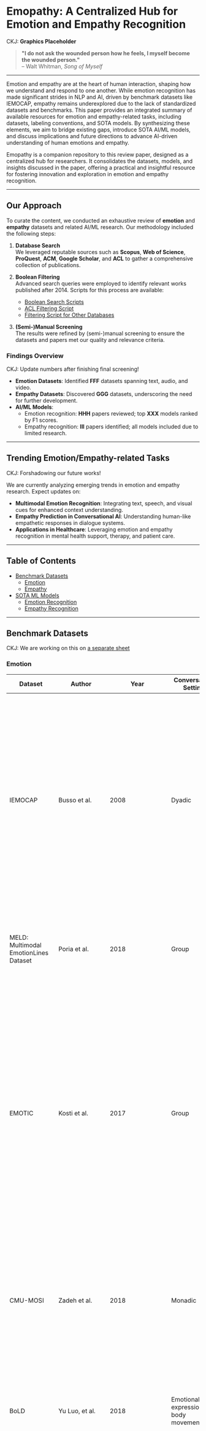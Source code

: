 # Emopathy: A Centralized Hub for Emotion and Empathy Recognition

CKJ: **Graphics Placeholder**

> **"I do not ask the wounded person how he feels, I myself become the wounded person."**  
> – Walt Whitman, *Song of Myself*

---

Emotion and empathy are at the heart of human interaction, shaping how we understand and respond to one another. While emotion recognition has made significant strides in NLP and AI, driven by benchmark datasets like IEMOCAP, empathy remains underexplored due to the lack of standardized datasets and benchmarks. This paper provides an integrated summary of available resources for emotion and empathy-related tasks, including datasets, labeling conventions, and SOTA models. By synthesizing these elements, we aim to bridge existing gaps, introduce SOTA AI/ML models, and discuss implications and future directions to advance AI-driven understanding of human emotions and empathy.

Emopathy is a companion repository to this review paper, designed as a centralized hub for researchers. It consolidates the datasets, models, and insights discussed in the paper, offering a practical and insightful resource for fostering innovation and exploration in emotion and empathy recognition.

---

## Our Approach

To curate the content, we conducted an exhaustive review of **emotion** and **empathy** datasets and related AI/ML research. Our methodology included the following steps:

1. **Database Search**  
   We leveraged reputable sources such as **Scopus**, **Web of Science**, **ProQuest**, **ACM**, **Google Scholar**, and **ACL** to gather a comprehensive collection of publications.  

2. **Boolean Filtering**  
   Advanced search queries were employed to identify relevant works published after 2014. Scripts for this process are available:  
   - [Boolean Search Scripts](https://github.com/ninackjeong/emopathy-dataset-review/tree/main/boolean-search)  
   - [ACL Filtering Script](https://github.com/ninackjeong/emopathy-dataset-review/blob/main/filtering.py)  
   - [Filtering Script for Other Databases](https://github.com/ninackjeong/emopathy-dataset-review/blob/main/filtering.py)  

3. **(Semi-)Manual Screening**  
   The results were refined by (semi-)manual screening to ensure the datasets and papers met our quality and relevance criteria.


### Findings Overview
CKJ: Update numbers after finishing final screening!

- **Emotion Datasets**: Identified **FFF** datasets spanning text, audio, and video.  
- **Empathy Datasets**: Discovered **GGG** datasets, underscoring the need for further development.  
- **AI/ML Models**:  
  - Emotion recognition: **HHH** papers reviewed; top **XXX** models ranked by F1 scores.  
  - Empathy recognition: **III** papers identified; all models included due to limited research.  

---

## Trending Emotion/Empathy-related Tasks
CKJ: Forshadowing our future works!

We are currently analyzing emerging trends in emotion and empathy research. Expect updates on:  
- **Multimodal Emotion Recognition**: Integrating text, speech, and visual cues for enhanced context understanding.  
- **Empathy Prediction in Conversational AI**: Understanding human-like empathetic responses in dialogue systems.  
- **Applications in Healthcare**: Leveraging emotion and empathy recognition in mental health support, therapy, and patient care.  

---

## Table of Contents
- [Benchmark Datasets](#benchmark-datasets)  
  - [Emotion](#emotion)  
  - [Empathy](#empathy)  
- [SOTA ML Models](#sota-ml-models)  
  - [Emotion Recognition](#emotion-recognition)  
  - [Empathy Recognition](#empathy-recognition)  

---

## Benchmark Datasets
CKJ: We are working on this on [a separate sheet](https://docs.google.com/spreadsheets/d/1704Q1WFzSVgyDUeczfqA7h7QPOQgYPyXtyOO2MJmFHk/edit?gid=1071129490#gid=1071129490)

### Emotion
| Dataset | Author | Year	| Conversation Setting | Corpus Setting	| Modality | Source	| Labels | Annotation	| Statistics | Dataset Link | Paper Link |
| ------- | ------ | ---- | -------------------- | -------------- | -------- | ------ | ------ | ---------- | ---------- | ------------ | ---------- |
| IEMOCAP | Busso et al. | 2008 | Dyadic | Laboratory | Text/audio/video (facial/hand movements) | The use of plays (scripted sessions), and improvisation based hypothetical scenarios (spontaneous sessions) | <ul><li>Categorical: 8 emotions (Ekman's 7 emotions + neutral)</li><li>Continuous: activation, valency, etc.</li></ul> | Subjects after recording (self-assessment) & 6 human evaluators | <ul><li>ten actors (female 5, male 5) were recorded in dyadic sessions (5 sessions with 2 subjects each)</li><li>12 hours</li><li>10039 (scripted session: 5255 turns; spontaneous sessions: 4784 turns) with an average duration of 4.5 seconds. The average value of words per turn was 11.4.</li></ul> | [By request](https://sail.usc.edu/iemocap/index.html) | [IEMOCAP: Interactive emotion dyadic motion capture database](https://sail.usc.edu/iemocap/Busso_2008_iemocap.pdf) | <!-- rows 2- 33 go here> 
| MELD: Multimodal EmotionLines Dataset	| Poria et al. | 2018	| Group	| TV show | audio, visual, and textual (videos) <li>intonation, facial expression</li> | *Friends* (TV show) | categorical: 8 emotions (Ekman's 6 emotions, neutral, non-neutral) | <ul><li>3 annotators (graduate students) for each utterance</li><li>selected a final label for each utterance through majority voting</li></ul> | 13,000+ utterances from 1,433 dialogues from *Friends* | [MELD](https://affective-meld.github.io/) | [MELD: A Multimodal Multi-Party Dataset for Emotion Recognition in Conversations](https://arxiv.org/pdf/1810.02508) |
| EMOTIC | Kosti et al.	| 2017 | Group | Real environments | visual (images) |images from MSCOCO, Ade20k, and images that were manually downloaded from Google search engine | <ul><li>categorical: 26 emotions (peace, affection, esteem, anticipation, engagement, confidence, happiness, pleasure, excitement, surprise, sympathy, doubt/confusion, disconnection, fatigue, embarrassment, yearning, disapproval, aversion, annoyance, anger, sensitivity, sadness, disquietment, fear, pain, suffering)</li><li>continuous: valence, arousal, and dominance</li></ul> | annotated using the Amazon Mechanical Turk (AMT) platform | <ul> <li>18,313 images with 23,788 annotated people</li> <li>66% male, 34% female</li> <li>11% children, 11% teenagers, and 78% adults</li> </ul> | [By request](https://github.com/rkosti/emotic?tab=readme-ov-file) | [Emotion Recognition in Context](https://openaccess.thecvf.com/content_cvpr_2017/papers/Kosti_Emotion_Recognition_in_CVPR_2017_paper.pdf) |
| CMU-MOSI | Zadeh et al.	| 2018 | Monadic | YouTube video blogs (vlogs) <li>settings vary, some are in professional setups</li> | audio, visual, and textual (videos) | YouTube video blogs (vlogs) | <ul> <li>subjectivity: subjective or objective</li> <li>sentiment: spectrum between highly negative and highly positive [-3, 3]</li> <li>visual gesture: 4 gestures and expressions (smile, frown, headnod and headshake)</li> </ul> | <ul> <li>subjectivity: annotated by 2 trained annotators</li> <li>sentiment: annotated by online workers from Amazon Mechanical Turk</li> <li>visual gesture: annotated by expert coder</li> </ul> | <ul> <li>3,702 video clips identified, 2-5 minutes</li> <li>93 videos randomly selected, 41 female speakers, 48 male</li> <li>most of the speakers between 20-30 years old</li> </ul> | [GitHub](https://github.com/CMU-MultiComp-Lab/CMU-MultimodalSDK) | [MOSI: Multimodal Corpus of Sentiment Intensity and Subjectivity Analysis in Online Opinion Videos](https://arxiv.org/pdf/1606.06259) |
| BoLD | Yu Luo, et al. | 2018 | Emotional expression and body movement | Capture spontaneous bodily expressions in naturalistic settings | Visual (videos) | Diverse video sources to ensure a wide range of spontaneous bodily expressions | <ul><li>categorical</li><li>emotion categories</li></ul> | <ul><li>Annotations include emotional labels assigned to each video clip, focusing on perceived emotions based on body movements</li></ul> | <ul><li>Contains 9,876 video clips featuring 13,239 human characters</li></ul> | [Body Language Dataset](https://paperswithcode.com/dataset/bold) | [ARBEE: Towards Automated Recognition of Bodily Expression of Emotion In the Wild](https://arxiv.org/abs/1808.09568)|
| CMU-MultiPIE | Ralph Gross, et al. | 2008 | Facial images | Controlled lab environment, subjects were imaged under various conditions including different poses, illuminations and expressions | Visual (image data) | Collected at Carnegie Mellon University | <ul><li>Categorical</li><li>images were labeled based on subject idenitty, pose, illumination condition, and facial expression</li></ul> | <ul><li>Each image is annotated with metadata specifying the subject ID, camera viewpoint, illumination condition, and the type of facial expression displayed</li></ul> | <ul><li>Comprises over 750,000 images of 337 subjects, captured across up to 4 sessions over 5 months</li><li>337 subjects were captured under 15 viewpoints and 19 illumination conditions</li></ul> | [Database](https://www.cs.cmu.edu/afs/cs/project/PIE/MultiPie/Multi-Pie/Home.html) | [Multi-PIE](https://ieeexplore.ieee.org/document/4813399) |
| RAF-DB | Shan Li, Weihong Deng, and Jun Ping Du | 2017 | Static facial images | Real-world, unconstrained environments, images were collected from internet | Visual (static facial images) | Internet, encompassing diverse subjects in terms of age, gender, ethnicity, head poses, lighting conditions, and occlusions | <ul><li>categorical</li><li>based expressions or compound expression</li></ul> | <ul><li>Anger, disgust, fear, happiness, sadness, surprise, neutral</li><li>Each image was annotated by 40 independent taggers to ensure reliability</li></ul> | <ul><li>Contains 29,672 facial images with 15,339 images labeled with basic expressions and 14,33 images labeled with compound</li></ul> | [dataset](https://www.whdeng.cn/RAF/model1.html) | [Reliable Crowdsourcing and Deep Locality-Preserving Learning for Expression Recognition in the Wild](https://openaccess.thecvf.com/content_cvpr_2017/papers/Li_Reliable_Crowdsourcing_and_CVPR_2017_paper.pdf) |
 | iCV-MEFED | Jianfeg Guo, et al. | 2018 | Static facial images | Controlled lab environment, images captured under uniform lighting conditions with consistent background  | Visual (static facial images) | 125 subjects that are a balanced representation of genders and diverse ethnic backgrounds, aged between 18 and 37 years | <ul><li>categorical</li><li>each image is labeled with one of 50 compound emotion categories</li></ul> | <ul><li>Each image is annotated with a specific compound emotion label, combining a dominant and a complementary emotion</li><li>Labels were assessed and validated by psychologists to ensure accuracy</li></ul> | <ul><li>Contains 31,250 images with each of the 125 subjects contributing 250 images</li><li>5 samples for each of the 50 emotion categories</li></ul> |[dataset](https://www.researchgate.net/figure/Sample-of-different-emotion-categories-in-the-iCV-MEFED-dataset_fig2_370605669)|[Emotion Recognition Based on Facial Expressions Using Convolutional Neural Network (CNN)](https://ieeexplore.ieee.org/document/9302866)|
| AFEW | Abhinav Dhall, et al. | 2012 | Group (Acted facial expressions) | Movies | Audio-visual | 54 movies, encompassing a wide range of genres and scenarios to ensure diversity in expressions and contexts | <ul><li>categorical</li><li>one of 7 emotions (anger, disgust, fear, happiness, netural, sadness, and surprise)</li></ul> | <ul><li>Each clip is annotated with emotion lable corresponding to predominant facial expression</li><li>Each clip annotated with metadata including in the movie source, scene details, and temporal information</li></ul> | <ul><li>1,809 video clips</li><li>54 movies with each clip lasting between 0.5 to 4 seconds</li></ul> |[Acted Facial Expressions in the Wild](https://paperswithcode.com/dataset/acted-facial-expressions-in-the-wild-afew)|[AFEW-VA Database for Valence and Arousal estimation In-The-Wild](https://www.researchgate.net/publication/313685463_AFEW-VA_Database_for_Valence_and_Arousal_estimation_In-The-Wild)|
| KDEF | Daniel Lundqvist and Manuel Calvo |  1998 | Static facial images | Controlled lab environment | Visual (static facial images) | Images of 7- individuals (Half female and half male) | <ul><li>categorical</li><li>each image is labeled with one of the seven basic emotion categories</li></ul> | <ul><li>Emotion lable corresponding to the displayed facial expression</li><li>Metadata including the model's ID, gender, and the angle of the photograph</li></ul> | <ul><li>4900 images</li><li>70 models</li></ul> |[KDEF](https://www.kdef.se/)|[Facial expressions of emotion (KDEF): Identification under different display-duration conditions](https://link.springer.com/article/10.3758/BRM.40.1.109)|
| JAFFE | Lyons et al. | 1998 | Monadic | Controlled. Each expresser took pictures of herself while looking through a semi-reflective plastic sheet towards the camera. Tungsten lights were positioned to illuminate the face evenly. A box enclosed the region between the camera and plastic sheet to reduce back-reflection | Visual (images) | Images of female participants
8-bit grayscale, .tiff format, no compression | categorical: Ekman's six (Anger, Disgust, Fear, Happiness, Sadness, Surprise) and neutral | <ul><li>Models code facial expression images using a multi-orientation, multiresolution set of Gabor filters that are topographically ordered and approximately aligned with the face</li><li>60 Japanese participants also label the facial expressions </li></ul> | <ul><li> 219 images </li><li> 10 female participants posed 3 or 4 examples of each of the six basic facial expressions (happiness, sadness, surprise, anger, disgust, fear) and a neutral face </li></ul> | [JAFFE](https://zenodo.org/records/14974867)| [Coding Facial Expressions with Gabor Wavelets (IVC Special Issue)](https://arxiv.org/pdf/2009.05938) |
| MMI | Pantic et al. | 2005 | Monadic |Controlled ~1/4 of samples had natural lighting and variable backgrounds were used. ~ 3/4 of samples used a blue screen background and two high-intensity lamps with reflective umbrellas | visual (image and videos) | Recordings of the full temporal pattern of a facial expressions, from Neutral, through a series of onset, apex, and offset phases and back again to a neutral face. Recordings of naturalistic expressions were later added. Each session is a recording of induced laughter (subject watched comedy clips), and lasts about 20 minutes | <ul><li>categorical: Ekman's six (Anger, Disgust, Fear, Happiness, Sadness, Surprise)</li><li>FACS Action Unit (AU) activated indicating for each frame whether an AU is in the neutral, onset, apex or offset phase</li></ul> | Participants were instructed by an expert (a FACS coder) on how to display the required facial expressions, and they were asked to include a short neutral state at the beginning and at the end of each expression | <ul><li>Over 2900 images and videos of 75 subjects</li><li>Session 2401-2894 contain images</li><li>1395 were AU coded, 197 were categorized with Ekman's six emotions</li><li>Session 2895-2903 contain videos</li></ul> |[check link](https://service.tib.eu/ldmservice/dataset/mmi-database)|[Web-based Database for Facial Expression Analysis](https://ieeexplore.ieee.org/stamp/stamp.jsp?tp=&arnumber=1521424)|
| BU-4DFE | Yin et al. | 2008 | Monadic | Controlled. Recording setup using a dynamic face capturing system | Dynamic 3D models created from a 3D video sequences. Resolution of approx. 35,000 vertices | 3D recordings of participants who acted out the emotions | categorical: Ekman's six (Anger, Disgust, Fear, Happiness, Sadness, Surprise)	With the guidance of a psychologist, each subject was requested to perform the 6 emotions | With the guidance of a psychologist, each subject was requested to perform the 6 emotions| <ul><li>606 3D facial expression sequences from each of the 101 subjects</li><li>61,206 total sequences</li><li>58 female and 43 male subjects, with a variety of ethnic/racial ancestries, including Asian, Black, Latino, and White</li></ul> |[Analyzing Facial Expressions and Emotions in Three Dimensional Space with Multimodal Sensing](https://www.cs.binghamton.edu/~lijun/Research/3DFE/3DFE_Analysis.html)|[A High-Resolution 3D Dynamic Facial Expression Database](https://www.researchgate.net/publication/224401018_A_high-resolution_3D_dynamic_facial_expression_database)|
| BU-EEG | Li et al. | 2020 | Monadic | Controlled
Recording setup with 128 sensors around the participant's head to record EEG signals | EEG signals and videos | EEG signals and face videos of both posed facial actions and spontaneous expressions recorded for this database | <ul><li>Ekman's six emotions (Anger, Disgust, Fear, Happiness, Sadness, Surprise)</li><li>10 facial action units</li></ul> | Each subject was requested to perform the specific emotion/facial action unit | <ul><li>29 participants with different ages, genders, ethnic backgrounds</li><li>2,320 recorded experiment trials</li></ul> |[Analyzing Facial Expressions and Emotions in Three Dimensional Space with Multimodal Sensing](https://www.cs.binghamton.edu/~lijun/Research/3DFE/3DFE_Analysis.html)|[	An EEG-Based Multi-Modal Emotion Database with Both Posed and Authentic Facial Actions for Emotion Analysis](https://ieeexplore.ieee.org/document/9320173)|
| BP4D++ | Li et al. | 2023 | Monadic | Controlled recording setup | video and physiological measurements. 3D sequence, 2D RGB sequence, thermal sequence, and the sequences of physiological data (e.g., heart rate, blood pressure, skin conductance (EDA), and respiration rate), and meta-data (facial features and partially coded FACS) | Recordings of participants who acted out the emotions | 10 emotions	| Annotated by three expert Facial Action Coding System (FACS) coders for Action Unit (AU) coding | <ul><li> 233 participants (132 females and 101 males ages 18 to 70 years old)</li><li>Each participant acted out 10 emotions</li><li>94,000 frames</li></ul> |[Analyzing Facial Expressions and Emotions in Three Dimensional Space with Multimodal Sensing](https://www.cs.binghamton.edu/~lijun/Research/3DFE/3DFE_Analysis.html)|[Disagreement Matters: Exploring Internal Diversification for Redundant Attention in Generic Facial Action Analysis](https://ieeexplore.ieee.org/document/10154146)|
| CASME II | Yan et al. | 2014 | Monadic | Controlled laboratory environment | Visual (videos) | Recordings of spontaneous and dynamic micro-expressions | categorical: 5 micro-expressions - happiness, disgust, surprise, repression, other | Two coders annotated the micro-expressions
Aftewards, the coders discussed and arbitrated the disagreements | <ul><li>247 micro-expressions</li><li>The recordings have high temporal resolution (200 fps) and relatively higher face resolution at 280×340 pixels</li><li>35 participants (mean age 22.03 years old)</li></ul> |[CASME](http://casme.psych.ac.cn/casme/e2)|[CASME II: An Improved Spontaneous Micro-Expression Database and the Baseline Evaluation](https://pmc.ncbi.nlm.nih.gov/articles/PMC3903513/pdf/pone.0086041.pdf)|
| SFEW | Dhall et al. | 2011 | Monadic, dyadic, and group | Movie set | Visual and audio (videos) | Selected frames from the movie clips used in the AFEW database | categorical: Ekman's six (Angry, Disgust, Fear, Happy, Sad, Surprise) and neutral | Two independent annotators | <ul><li>700 images from 37 movies</li><li>95 subjects</li></ul> |[AFEW Database](https://users.cecs.anu.edu.au/~few_group/AFEW.html)|[Static facial expression analysis in tough conditions: Data, evaluation protocol and benchmark](https://ieeexplore.ieee.org/document/6130508)|
| DFEW | Jiang et al. | 2020 |  Monadic, dyadic, and group | Movie set | Visual and audio (videos) | Clips from thousands of movies | categorical: Ekman's six (Angry, Disgust, Fear, Happy, Sad, Surprise) and neutral | <ul><li>Used crowdsourcing to hire 12 expert annotators</li><li>Each clip was independently annotated 10 times</li></ul> | <ul><li>16,372 movie clips from thousands of movies</li><li>At most 20 clips from each movie</li></ul> |[DFEW Database](https://dfew-dataset.github.io/)|[DFEW: A Large-Scale Database for Recognizing Dynamic Facial Expressions in the Wild](https://arxiv.org/pdf/2008.05924)|
| GEMEP | Bänziger et al. | 2012 |  Monadic | Laboratory | Visual and audio (videos) | Recordings of 10 participants who acted out the specific emotions | categorical: 18 emotions <ul><li>joy (elation), amusement, pride, pleasure, relief, interest, admiration, tenderness, surprise, cold anger (irritation), hot anger (rage), panic fear, anxiety (worry), despair, sadness (depression), disgust, contempt, shame</li></ul> | Each subject was requested to perform the specific emotion | <ul><li>1,260 recordings</li><li>10 professional theater actors (5 males, 5 females)</li><li>Each actor had multiple scenarios for each of the emotion categories that the actor had to enact</li></ul> |[](https://www.unige.ch/cisa/gemep)|[Introducing the Geneva Multimodal Expression Corpus for Experimental Research on Emotion Perception](https://psycnet.apa.org/fulltext/2011-25876-001.pdf?auth_token=269eaa9798fda2057ade2ae4870c9723b1da0afe)|
| SEED-VII | Jiang et al. | 2024 | Monadic, dyadic, and group | Laboratory | EEG signals and eye movement | Recordings of participants reacting to movie clips | categorical: Ekman's six (Anger, Disgust, Fear, Happy, Sad, Surprise) and neutral | Participant self-assessment | Each participant underwent 4 sessions where they viewed 20 clips per session <ul><li>12 video clips for each of the 6 emotions, 8 video clips for neutral</li><li>Each clip was 2-5 minutes</li></ul> |[SEED-VII](https://bcmi.sjtu.edu.cn/home/seed/seed-vii.html)|[SEED-VII: A Multimodal Dataset of Six Basic Emotions with Continuous Labels for Emotion Recognition](https://ieeexplore.ieee.org/document/10731546)|
| AMIGOS | Miranda-Correa et al. | 2021 | Monadic and group | Laboratory | EEG, ECG, and GSR signals | Recordings of participants reacting to videos | <ul><li> valence, arousal, control, familiarity, like/dislike</li><li>categorical: Ekman's six (Anger, Disgust, Fear, Happiness, Sadness, Surprise) and neutral</li></ul> | <ul><li>Participant self-assessment</li><li>External assessment by 3 annotators</li></ul> | The data is collected in two experimental settings <ul><li>In the first one, 40 participants watched 16 short emotional videos while they were alone</li><li>In the second one, the same participants watched 4 long videos, some of them alone and the rest in groups</li></ul> |[AMIGOS dataset](https://www.eecs.qmul.ac.uk/mmv/datasets/amigos/)|[AMIGOS: A Dataset for Affect, Personality and Mood Research on Individuals and Groups](https://www.eecs.qmul.ac.uk/mmv/datasets/amigos/doc/Paper_TAC.pdf)|
| CreativeIT | Metallinou et al. | 2015 | Dyadic | Laboratory. Each actor wore a special body suit and 45 markers were placed across his/her body | Video and motion | Recordings of improvised conversations of actors | Dimensional: activation, valence, and dominance	| Annotated by the Feeltrace software and by psychology students | <ul><li>16 actors</li><li>2 to 10-minute interactions</li><li>8 full sessions, each of which contains approximately 1 hour of audiovisual data</li><li>Recorded 33 two-sentence exercises and 17 paraphrases</li></ul> |[CreativeIT Database, Not Secure link?](https://www.slrb.net/USC-CreativeIT.html)|[The USC CreativeIT database of multimodal dyadic interactions: from speech and full body motion capture to continuous emotional annotations](https://link.springer.com/article/10.1007/s10579-015-9300-0)|
| DECAF | Abadi et al. | 2015 | Monadic | Laboratory | Magnetoencephalogram (MEG) signals, near-infra-red (NIR) facial videos, horizontal Electrooculogram (hEOG), Electrocardiogram (ECG), and trapezius-Electromyogram (tEMG) peripheral physiological responses | Magnetoencephalogram (MEG)signals, near-infra-red (NIR) facial videos, horizontal Electrooculogram (hEOG), Electrocardiogram (ECG), and trapezius-Electromyogram (tEMG) peripheral physiological responses | Dimensional: activation, valence, and dominance	| Participant self-assessment
30 university graduate students reacted to 40 one-minute music video segments and 36 movie clips | <ul><li>All stimuli were shown at 1024 × 768 pixel resolution and a screen refresh rate of 60 Hz</li></ul>|[decaf dataset](https://decaf-dataset.github.io/)|[DECAF: MEG-based Multimodal Database for Decoding Affective Physiological Responses](https://decaf-dataset.github.io/DECAF/DECAF_TAC.pdf)|


### Empathy
| Dataset | Author | Year	| Conversation Setting | Corpus Setting	| Modality | Source	| Labels | Annotation	| Statistics | Dataset Link | Paper Link |
| ------- | ------ | ---- | -------------------- | -------------- | -------- | ------ | ------ | ---------- | ---------- | ------------ | ---------- |
| Five Factor Model | Lewis Goldberg | 1993 | N.A | Psycholexical analysis of personality descriptors from dictionaries and linguistic sources. | Textual – Analysis of written language descriptors. | Dictionaries and linguistic corpora containing personality descriptors. | Categorical – The study identified five primary personality factors: Openness, Conscientiousness, Extraversion, Agreeableness, and Neuroticism. | Not applicable (N/A) – Since the study did not involve participant data, there were no annotations in the traditional sense. | The research employed factor analysis to identify the five-factor structure, demonstrating that these factors accounted for a significant portion of the variance in personality descriptors. | N/A - This paper does not have a dataset |[An alternative "description of personality": the big-five factor structure](https://pubmed.ncbi.nlm.nih.gov/2283588/)|
| Empathetic Dialogues (Facebook AI) 25k | Aravind Sesagiri Raamkumar and Yinping Yang | 2022 | Dyadic | The conversations were collected via Amazon Mechanical Turk, where crowd-workers were paired to engage in dialogues based on specific emotional situations. | Textual – The dataset contains text-based dialogues without accompanying audio or visual data. | comprises one million emotional conversations from movie subtitles | Categorical – Each conversation is associated with one of 32 emotion labels, representing the emotional context of the dialogue. | Each dialogue includes annotations specifying the emotion category | The dataset contains 24,850 conversations, each grounded in emotional situations, facilitating the training and evaluation of dialogue systems in generating empathetic responses. |[Empathetic Dialogues (Facebook AI) 25k](https://www.kaggle.com/datasets/atharvjairath/empathetic-dialogues-facebook-ai)|[Empathetic Conversational Systems: A Review of Current Advances, Gaps, and Opportunities](https://arxiv.org/abs/2206.05017)|
| MEDIC | Zhou'an Zhu, Xin Li, et al. | 2023 | Face-to-face psychological counseling sessions between counselors and clients. | Multimodal – Incorporates textual (transcripts), visual (video frames), and audio (speech) data. | Video recordings of actual counseling sessions | Collected from real-world counseling sessions | Categorical – Each video clip is annotated with three labels: <ul><li>Expression of Experience (EE): Indicates whether the client has expressed experiences that can trigger empathy.</li><li>Emotional Reaction (ER): Reflects the counselor's affective response to the client's experience.</li><li>Cognitive Reaction (CR): Represents the counselor's understanding and perspective-taking regarding the client's experience.</li></ul> | Each clip is manually annotated for EE, ER, and CR using a three-level scale:<ul><li>0: No expression/reaction.</li><li>1: Weak expression/reaction.</li><li>2: Strong expression/reaction.</li></ul> | The dataset comprises 771 video clips with the following characteristics:<ul><li>Average Number of Speaking Turns per Clip: 4.29</li><li>Average Number of Words per Clip: 129.45</li><li>Average Duration per Clip: Approximately 52.76 seconds</li></ul> |[MEDIC Dataset](https://crisisnlp.qcri.org/medic/)|[MEDIC: A Multimodal Empathy Dataset in Counseling](https://arxiv.org/pdf/2305.02842)|
| OMG-Empathy | Pablo Barros, Nikhil Churamani, Angelica Lim, and Stefan Wermter​ | 2019 | Dyadic | Video recordings of interactions between speakers and listeners, each lasting approximately 5 minutes, with speakers conveying one of eight different stories designed to elicit varying emotional responses. | Multimodal – Incorporates visual (video recordings), auditory (audio recordings), and textual (transcripts) data. | Each participant held 2 dialogues with each speaker, each of them based on a different storyline. Each story detailed a specific fictional situation and it demanded gradual changes in affective behavior from the speaker. | Continuous – Listeners provided continuous self-assessed valence annotations (ranging from -1 to +1) indicating their emotional state throughout the storytelling session. | Listeners used a joystick to continuously rate their valence (emotional state) in real-time while watching the recorded interaction, capturing the dynamic nature of their empathic responses. | The dataset comprises 80 video recordings, totaling approximately 7 hours of interaction data, with each video averaging around 5 minutes and 12 seconds in length. |[OMG-Emotion (One-Minute Gradual-Emotional Behavior)](https://paperswithcode.com/dataset/omg-emotion)|[The OMG-Empathy Dataset: Evaluating the Impact of Affective Behavior in Storytelling](https://arxiv.org/abs/1908.11706)|
| OMG-Empathy: Affective Faces | Scott Geng, Revant Teotia, Purva Tendulkar, Sachit Menon, and Carl Vondrick | 2023 | Dyadic | Video recordings | Multimodal – Includes visual (video recordings), auditory (audio recordings), and textual (automatic speech recognition transcripts) data. | sourced from "The Skin Deep," a public YouTube channel | Not explicitly labeled; the dataset focuses on natural interactions without predefined categorical labels. | The dataset includes pre-computed Automatic Speech Recognition (ASR) transcripts using Whisper, visual embeddings from various pretrained face models, and active speaker annotations using TalkNet. | Comprises of 692 videos, each averaging slightly over 10 minutes, resulting in a total of approximately 115 hours of video content. |[OMG-Emotion Dataset](https://paperswithcode.com/dataset/omg-emotion)|[Affective Faces for Goal-Driven Dyadic Communication](https://arxiv.org/abs/2301.10939)|
| Empathic Conversations: A Multi-level Dataset of Contextualized Conversations | Damilola Omitaomu, Shabnam Tafreshi, Tingting Liu, Sven Buechel, Chris Callison-Burch, Johannes Eichstaedt, Lyle Ungar, and João Sedoc | 2022 | Dyadic | Written information about pairs of participants engaging in discussions about provided news articles designed to elicit empathy and personal distress. | Textual | Collected from conversations | Continuous and Categorical – The dataset includes various annotations: <ul><li>Self-Reported Empathy and Distress: Participants' self-assessments after reading news articles.</li><li>Counterpart Other-Report: Participants' ratings of their conversational partner's empathy.</li><li>Third-Party Annotations: Turn-by-turn assessments of self-disclosure, emotion, and empathy levels.</li></ul> | 500 conversations, each averaging 30 minutes in length (minimum 12 minutes, maximum 65 minutes)|[I think you must contact them for dataset](https://paperswithcode.com/paper/empathic-conversations-a-multi-level-dataset")|[Affective Faces for Goal-Driven Dyadic Communication](https://arxiv.org/pdf/2301.10939)|
| LLM-GEm | Md Rakibul Hasan, Md Zakir Hossain, Tom Gedeon, Shafin Rahman | 2024 | N/A - includes only essays | College age Participants read newspaper articles and wrote essays reflecting their thoughts and feelings in response to the content. | Textual – The dataset comprises written essays. | Collected from individuals' written reactions to newspaper articles. | Continuous – Each essay is annotated with an empathy score, typically on a scale from 1 to 7, indicating the level of empathy expressed by the participant. | Annotations include self-reported empathy scores provided by participants after writing their essays. Additionally, demographic information such as age, gender, and education level is collected to analyze potential correlations between these factors and empathy levels. | To evaluate people’s empathy towards newspaper articles, we experiment with three datasets, consisting of written essays in English, demographic data and ground truth empathy score. The NewsEmpathy v2 training dataset consists of whole NewsEmpathy v1 data samples, while the v2 validation and test sets consist of new samples. The v3 dataset |[LLM-GEm dataset](https://github.com/hasan-rakibul/LLM-GEm)|[LLM-GEm: Large Language Model-Guided Prediction of People’s Empathy Levels towards Newspaper Article](https://aclanthology.org/2024.findings-eacl.147.pdf)|
| Empathy Detection from Text, Audiovisual, Audio or Physiological Signals: Task Formulations and Machine Learning Methods | Carlos Busso, Murtaza Bulut, Chi-Chun Lee, Abe Kazemzadeh, Emily Mower, Samuel Kim, Jeannette N. Chang, Sungbok Lee, Shrikanth S. Narayanan | 2008 | N/A does not introduce a new dataset | Recorded in a controlled environment with professional actors engaging in emotional dialogues. | Multimodal – Includes video, audio, and motion capture data. | Reviews IEMOCAP, SEMAINE, DEAP, and MELD | N/A | N/A | Provides a comprehensive overview of various approaches and methodologies for detecting empathy across multiple modalities. | N/A - This paper does not have a dataset |[Empathy Detection from Text, Audiovisual, Audio or Physiological Signals: Task Formulations and Machine Learning Methods](https://arxiv.org/html/2311.00721v2)|
| Modeling Empathy and Distress in Reaction to News Stories | Sven Buechel, Anneke Buffone, Barry Slaff, Lyle Ungar, and João Sedoc | 2018 | Individual written reactions (messages) to news articles, not conversations. | Participants read news articles and wrote short messages reflecting their reactions, which were then collected to form the dataset. | Textual | Collected textual reactions | Continuous – Each message is annotated with two separate scores: <ul><li>Empathic Concern: Reflects the participant's other-oriented feelings of sympathy and compassion.</li><li>Personal Distress: Captures self-oriented feelings of discomfort and anxiety.</li></ul> | Participants provided self-assessments of their empathic concern and personal distress using multi-item scales after writing their reactions to the news articles. | comprises 1,860 messages written in response to 418 news articles, with each message averaging between 300 to 800 characters in length. |[empathetic reactions](https://github.com/wwbp/empathic_reactions)|[Modeling Empathy and Distress in Reaction to News Stories]( https://aclanthology.org/D18-1507/)|
| Empathy-Mental-Health | Ashish Sharma, Adam S. Miner, David C. Atkins, and Tim Althoff​ | 2020 | Dyadic | Collected from online mental health platforms, specifically TalkLife and mental health-related subreddits, focusing on peer-to-peer support conversations. | Textual – The dataset comprises text-based posts and responses without accompanying audio or visual data. | <ul><li>TalkLife: A peer support network where individuals discuss mental health challenges.</li><li>Reddit: Specifically, subreddits related to mental health support.</li></ul> | Categorical – Each response is annotated for empathy using a framework that includes three components: <ul><li>Emotional Reactions: Expressions of the responder's own emotions.</li><li>Interpretations: Demonstrations of understanding the seeker's feelings or experiences.</li><li>Explorations: Attempts to explore or inquire further into the seeker's situation.</li></ul> | Each (post, response) pair is annotated by trained freelancers for the three empathy components mentioned above. Annotations also include supporting evidence (rationales) highlighting specific parts of the text that justify the assigned labels | The dataset consists of 10,000 (post, response) pairs: <ul><li>TalkLife: 7,000 pairs.</li><li>Reddit: 3,000 pairs.</li></ul> Each response is annotated for empathy components, providing a rich resource for understanding empathy in text-based mental health support. |[Ask for access](https://github.com/behavioral-data/Empathy-Mental-Health)|[Empathy in Text-based Mental Health Support](https://github.com/behavioral-data/Empathy-Mental-Health?tab=readme-ov-file)|
| BAUM-1 | S. Zhalehpour, O. Onder, Z. Akhtar, and C. Eroglu Erdem | 2016 | Not applicable – The dataset consists of individual spontaneous reactions to visual stimuli, not conversations. | Participants were shown a sequence of images and short video clips designed to elicit specific emotions and mental states. They then expressed their feelings and thoughts about the stimuli in their own words, without using predetermined script | Multimodal – The dataset includes audio-visual recordings capturing both facial expressions and speech. | Collected at Bahçeşehir University, Turkey, specifically for research in affective computing and mental state recognition | Categorical – The dataset encompasses 13 distinct emotional and mental states: happiness, anger, sadness, disgust, fear, surprise, boredom, contempt, confusion, neutral, thinking, concentrating, and bothered. | Each video clip is labeled with the corresponding emotional or mental state based on the stimuli presented and the participant's spontaneous reaction. | The dataset comprises of 1,184 multimodal facial video clips collected from 31 Turkish subjects. These clips capture spontaneous facial expressions and speech corresponding to the 13 specified emotional and mental states. |[BAUM-1: A Spontaneous Audio-Visual Face Database of Affective and Mental States](https://www.semanticscholar.org/paper/BAUM-1%3A-A-Spontaneous-Audio-Visual-Face-Database-of-Zhalehpour-Onder/0629bc2b12245195af989e21573369329b7ef2b7)|[BAUM-1: A Spontaneous Audio-Visual Face Database of Affective and Mental States](https://ieeexplore.ieee.org/document/7451244)|
| 404 YouTube vloggers (194 M, 210 F)/ YouTube personality dataset | Javier B. Biel and Daniel Gatica-Perez | 2013 | Monologue – Vloggers speaking directly to the camera, sharing personal thoughts, opinions, or experiences. | Collected from publicly available YouTube vlogs where individuals explicitly show themselves in front of a webcam, discussing a variety of topics including personal issues, politics, movies, and books. | Multimodal – Includes manual transcriptions of speech (text), audio features, and visual features. | Publicly available YouTube vlogs | Continuous – Personality impression scores based on the Big Five personality traits: Extraversion, Agreeableness, Conscientiousness, Neuroticism (Emotional Stability), and Openness to Experience. | ​Each vlog was annotated by multiple independent annotators using Amazon's Mechanical Turk platform. Annotators watched one-minute slices of each vlog and rated their impressions using a personality questionnaire | The dataset comprises of 404 vlogs from 404 unique vloggers (194 males and 210 females).Each vlog has corresponding manual transcriptions and personality impression scores.	|[BAUM-1](https://archive.ics.uci.edu/dataset/473/baum+1)|[Computational Personality Recognition in Social Media](https://core.ac.uk/download/pdf/55893069.pdf)|
| 47 (27 M 20 F)/YouTube dataset | Javier B. Biel and Daniel Gatica-Perez | 2012 | Monologue – Vloggers speaking directly to the camera, sharing personal thoughts, opinions, or experiences. | Collected from publicly available YouTube vlogs where individuals explicitly show themselves in front of a webcam, discussing a variety of topics including personal issues, politics, movies, and books. | Multimodal – Includes manual transcriptions of speech (text), audio features, and visual features. | Publicly available YouTube vlogs | Continuous – Personality impression scores based on the Big Five personality traits: Extraversion, Agreeableness, Conscientiousness, Neuroticism (Emotional Stability), and Openness to Experience. | Each vlog was annotated by multiple independent annotators using Amazon's Mechanical Turk platform. Annotators watched one-minute slices of each vlog and rated their impressions using a personality questionnaire. | The dataset comprises of 47 vlogs from 47 unique vloggers (27 males and 20 females). Each vlog has corresponding manual transcriptions and personality impression scores. | Not available |[The YouTube Lens: Crowdsourced Personality Impressions and Audiovisual Analysis of Vlogs](https://www.idiap.ch/~gatica/publications/BielGatica-tmm12.pdf)|
| ISEAR | Klaus R. Scherer and Harald Wallbott | 1994 | Not applicable – The dataset consists of individual self-reported experiences, not conversations | Participants from 37 countries provided written descriptions of situations in which they experienced specific emotions.​ | Textual – Written descriptions of emotional experiences. | Collected through surveys conducted across various countries. | Categorical – Seven major emotions: joy, fear, anger, sadness, disgust, shame, and guilt. | Each entry includes the self-reported emotion category and a textual description of the situation that elicited the emotion | The dataset comprises of 7,666 samples, with each emotion category represented by approximately 1,000 instances |[Research Material](https://www.unige.ch/cisa/research/materials-and-online-research/research-material/)|[Text-Based Intelligent Learning Emotion System](https://www.scirp.org/journal/paperinformation?paperid=73931)|
| 47 (27 M and 20 F)/YouTube dataset SenticNet | Louis-Philippe Morency, Rada Mihalcea, and Payal Joshi | 2011 | Monologue – Vloggers speaking directly to the camera, sharing personal opinions and reviews. | Collected from publicly available YouTube opinion videos where individuals express their sentiments on various topics. | Multimodal – Includes manually transcribed text, audio features, and visual features. | Publicly available YouTube opinion videos. | Categorical – Each utterance is annotated with sentiment polarity: positive, neutral, or negative. | Each video was segmented into utterances, and each utterance was annotated by multiple independent annotators for sentiment polarity. The annotations were then averaged to obtain the final label. | The dataset comprises of 47 videos from 47 unique vloggers (27 males and 20 females). Each video contains an average of 6 utterances, with each utterance approximately 5 seconds long, resulting in a total of 298 utterances. | N/A |[Sentiment Knowledge Enhanced Self-supervised Learning for Multimodal Sentiment Analysis](https://aclanthology.org/2023.findings-acl.821.pdf)|


## SOTA ML Models

### Emotion Recognition
The SOTA models for emotion recognition, ranked by F1 score:
- Categories: Transformer-based models, graph models, etc.  

### Empathy Recognition
A detailed list of empathy recognition models:
- Mostly regression tasks.


